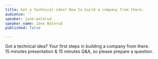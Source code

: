 ```yaml
---
title: Got a technical idea? How to build a company from there.
audience: ''
speaker: jane-walerud
speaker_name: Jane Walerud
published: false

---
```

Got a technical idea? Your first steps in building a company from there.  
15 minutes presentation & 15 minutes Q&A, so please prepare a question.